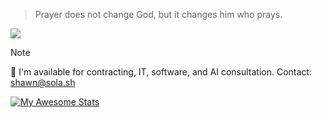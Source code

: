 > Prayer does not change God, but it changes him who prays.

![](https://komarev.com/ghpvc/?username=NOBLES5E)

> [!NOTE]  
> 💼 I'm available for contracting, IT, software, and AI consultation. Contact: shawn@sola.sh

[![My Awesome Stats](https://awesome-github-stats.azurewebsites.net/user-stats/NOBLES5E?cardType=level&preferLogin=false)](https://git.io/awesome-stats-card)
